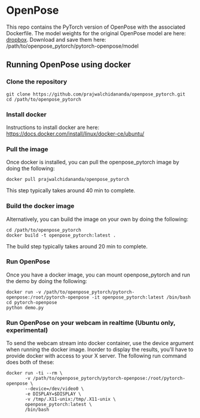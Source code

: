 # OpenPose
This repo contains the PyTorch version of OpenPose with the associated Dockerfile. The model weights for the original OpenPose model are here: [dropbox](https://www.dropbox.com/sh/7xbup2qsn7vvjxo/AABWFksdlgOMXR_r5v3RwKRYa?dl=0). Download and save them here:  /path/to/openpose_pytorch/pytorch-openpose/model

## Running OpenPose using docker

### Clone the repository
```
git clone https://github.com/prajwalchidananda/openpose_pytorch.git
cd /path/to/openpose_pytorch
```

### Install docker
Instructions to install docker are here:
https://docs.docker.com/install/linux/docker-ce/ubuntu/

### Pull the image
Once docker is installed, you can pull the openpose_pytorch image by doing the following:
```
docker pull prajwalchidananda/openpose_pytorch
```
This step typically takes around 40 min to complete.

### Build the docker image
Alternatively, you can build the image on your own by doing the following:
```
cd /path/to/openpose_pytorch
docker build -t openpose_pytorch:latest .
```
The build step typically takes around 20 min to complete.

### Run OpenPose
Once you have a docker image, you can mount openpose_pytorch and run the demo by doing the following:
```
docker run -v /path/to/openpose_pytorch/pytorch-openpose:/root/pytorch-openpose -it openpose_pytorch:latest /bin/bash
cd pytorch-openpose
python demo.py
```

### Run OpenPose on your webcam in realtime (Ubuntu only, experimental)
To send the webcam stream into docker container, use the device argument when running the docker image. Inorder to display the results, you'll have to provide docker with access to your X server. The following run command does both of these:
```
docker run -ti --rm \
       -v /path/to/openpose_pytorch/pytorch-openpose:/root/pytorch-openpose \
       --device=/dev/video0 \
       -e DISPLAY=$DISPLAY \
       -v /tmp/.X11-unix:/tmp/.X11-unix \
       openpose_pytorch:latest \
       /bin/bash
```
